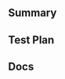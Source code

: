 <!--
  IMPORTANT!!
  If you generated this PR with the help of any AI assistance, please disclose it in the PR.
  https://github.com/biomejs/biome/blob/main/CONTRIBUTING.md#ai-assistance-notice
-->

<!--
	Thanks for submitting a Pull Request! We appreciate you spending the time to work on these changes.
	Please provide enough information so that others can review your PR.
	Once created, your PR will be automatically labeled according to changed files.
	Learn more about contributing: https://github.com/biomejs/biome/blob/main/CONTRIBUTING.md
-->

## Summary

<!-- Explain the **motivation** for making this change. What existing problem does the pull request solve?-->

<!-- Link any relevant issues if necessary or include a transcript of any Discord discussion. -->

<!-- If you create a user-facing change, please write a changeset: https://github.com/biomejs/biome/blob/main/CONTRIBUTING.md#writing-a-changeset (your changeset is often a good starting point for this summary as well) -->

## Test Plan

<!-- What demonstrates that your implementation is correct? -->

## Docs

<!-- If you're submitting a new rule or action (or an option for them), the documentation is part of the code. Make sure rules and actions have example usages, and that all options are documented. -->

<!-- For other features, please submit a documentation PR to the `next` branch of our website: https://github.com/biomejs/website/. Link the PR here once it's ready. -->
